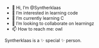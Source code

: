 - 👋 Hi, I’m @Syntherklaas
- 👀 I’m interested in learning code
- 🌱 I’m currently learning C
- 💞️ I’m looking to collaborate on learningz
- 📫 How to reach me: owl


Syntherklaas is a ✨ special ✨ person.
